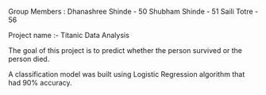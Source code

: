  Group Members :
 Dhanashree Shinde - 50
 Shubham Shinde - 51
 Saili Totre - 56

Project name :- Titanic Data Analysis

The goal of this project is to predict whether the person survived or the person died.

A classification model was built using Logistic Regression algorithm that had 90% accuracy. 
